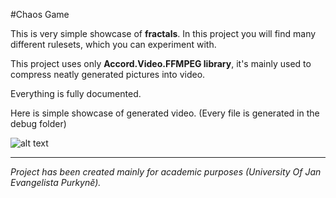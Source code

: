 #Chaos Game

This is very simple showcase of **fractals**. In this project you will find many different
rulesets, which you can experiment with.

This project uses only **Accord.Video.FFMPEG library**, it's mainly used to compress neatly
generated pictures into video.

Everything is fully documented.

Here is simple showcase of generated video. (Every file is generated in the debug folder)

![alt text](https://github.com/Chaos-Game/Generated.PNG)
___

*Project has been created mainly for academic purposes (University Of Jan Evangelista Purkyně).*
